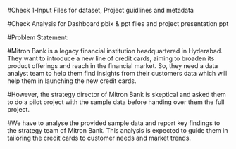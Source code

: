 #Check 1-Input Files for dataset, Project guidlines and metadata

#Check Analysis for Dashboard pbix & ppt files and project presentation ppt

#Problem Statement:

#Mitron Bank is a legacy financial institution headquartered in Hyderabad. They want to introduce a new line of credit cards, aiming to broaden its product offerings and reach in the financial market. So, they need a data analyst team to help them find insights from their customers data which will help them in launching the new credit cards.

#However, the strategy director of Mitron Bank is skeptical and asked them to do a pilot project with the sample data before handing over them the full project.

#We have to analyse the provided sample data and report key findings to the strategy team of Mitron Bank. This analysis is expected to guide them in tailoring the credit cards to customer needs and market trends.

